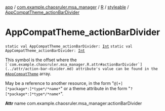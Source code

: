 [app](../../../index.md) / [com.example.chaosruler.msa_manager](../../index.md) / [R](../index.md) / [styleable](index.md) / [AppCompatTheme_actionBarDivider](.)

# AppCompatTheme_actionBarDivider

`static val AppCompatTheme_actionBarDivider: `[`Int`](https://kotlinlang.org/api/latest/jvm/stdlib/kotlin/-int/index.html)
`static val AppCompatTheme_actionBarDivider: `[`Int`](https://kotlinlang.org/api/latest/jvm/stdlib/kotlin/-int/index.html)

This symbol is the offset where the ``[`com.example.chaosruler.msa_manager.R.attr#actionBarDivider`](../attr/action-bar-divider.md) attribute's value can be found in the ``[`#AppCompatTheme`](-app-compat-theme.md) array.

May be a reference to another resource, in the form "`@[+][*package*:]*type*/*name*`" or a theme attribute in the form "`?[*package*:]*type*/*name*`".

**Attr**
name com.example.chaosruler.msa_manager:actionBarDivider

